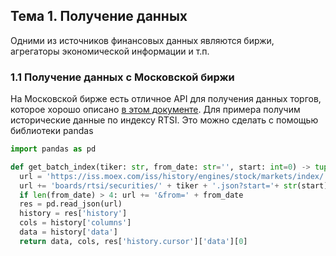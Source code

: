 ## Тема 1. Получение данных
Одними из источников финансовых данных являются биржи, агрегаторы экономической информации и т.п.
### 1.1 Получение данных с Московской биржи
На Московской бирже есть отличное API для получения данных торгов, которое хорошо описано [в этом документе](https://fs.moex.com/files/6523).
Для примера получим исторические данные по индексу RTSI. Это можно сделать с помощью библиотеки pandas
```python
import pandas as pd

def get_batch_index(tiker: str, from_date: str='', start: int=0) -> tuple:
  url = 'https://iss.moex.com/iss/history/engines/stock/markets/index/'
  url += 'boards/rtsi/securities/' + tiker + '.json?start='+ str(start)
  if len(from_date) > 4: url += '&from=' + from_date
  res = pd.read_json(url)
  history = res['history']
  cols = history['columns']
  data = history['data']
  return data, cols, res['history.cursor']['data'][0]
```

